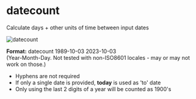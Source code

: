 # datecount
Calculate days + other units of time between input dates
  
![datecount](https://github.com/kedepot/datecount/assets/95410139/baa683f5-ad32-4696-9de7-86d040a1b619)

**Format:** datecount 1989-10-03 2023-10-03<br>
(Year-Month-Day. Not tested with non-ISO8601 locales - may or may not work on those.) 

- Hyphens are not required
- If only a single date is provided, **today** is used as 'to' date
- Only using the last 2 digits of a year will be counted as 1900's
  
